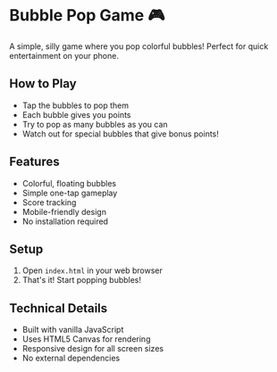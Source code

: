 # Bubble Pop Game 🎮

A simple, silly game where you pop colorful bubbles! Perfect for quick entertainment on your phone.

## How to Play
- Tap the bubbles to pop them
- Each bubble gives you points
- Try to pop as many bubbles as you can
- Watch out for special bubbles that give bonus points!

## Features
- Colorful, floating bubbles
- Simple one-tap gameplay
- Score tracking
- Mobile-friendly design
- No installation required

## Setup
1. Open `index.html` in your web browser
2. That's it! Start popping bubbles!

## Technical Details
- Built with vanilla JavaScript
- Uses HTML5 Canvas for rendering
- Responsive design for all screen sizes
- No external dependencies 